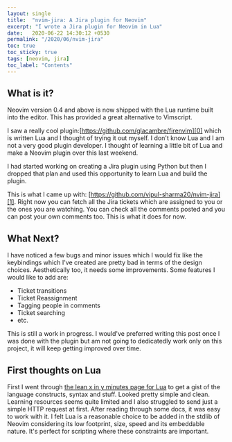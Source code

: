 ```yaml
---
layout: single
title:  "nvim-jira: A Jira plugin for Neovim"
excerpt: "I wrote a Jira plugin for Neovim in Lua"
date:   2020-06-22 14:30:12 +0530
permalink: "/2020/06/nvim-jira"
toc: true
toc_sticky: true
tags: [neovim, jira]
toc_label: "Contents"
---
```


## What is it?

Neovim version 0.4 and above is now shipped with the Lua runtime built into the
editor. This has provided a great alternative to Vimscript.

I saw a really cool plugin:[https://github.com/glacambre/firenvim][0] which is
written Lua and I thought of trying it out myself. I don't know Lua and I am
not a very good plugin developer. I thought of learning a little bit of Lua and
make a Neovim plugin over this last weekend.

I had started working on creating a Jira plugin using Python but then I dropped
that plan and used this opportunity to learn Lua and build the plugin.

This is what I came up with: [https://github.com/vipul-sharma20/nvim-jira][1].
Right now you can fetch all the Jira tickets which are assigned to you or the
ones you are watching. You can check all the comments posted and you can post
your own comments too. This is what it does for now.

## What Next?

I have noticed a few bugs and minor issues which I would fix like the
keybindings which I've created are pretty bad in terms of the design choices.
Aesthetically too, it needs some improvements. Some features I would like to
add are:
- Ticket transitions
- Ticket Reassignment
- Tagging people in comments
- Ticket searching
- etc.

This is still a work in progress. I would've preferred writing this post once I
was done with the plugin but am not going to dedicatedly work only on this
project, it will keep getting improved over time.

## First thoughts on Lua

First I went through [the lean x in y minutes page for Lua][2] to get a gist of
the language constructs, syntax and stuff. Looked pretty simple and clean.
Learning resources seems quite limited and I also struggled to send just a
simple HTTP request at first. After reading through some docs, it was easy to
work with it.  I felt Lua is a reasonable choice to be added in the stdlib of
Neovim considering its low footprint, size, speed and its embeddable nature.
It's perfect for scripting where these constraints are important.

[0]: https://github.com/glacambre/firenvim
[1]: https://github.com/vipul-sharma20/nvim-jira
[2]: https://learnxinyminutes.com/docs/lua/
